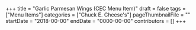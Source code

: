 +++
title = "Garlic Parmesan Wings (CEC Menu Item)"
draft = false
tags = ["Menu Items"]
categories = ["Chuck E. Cheese's"]
pageThumbnailFile = ""
startDate = "2018-00-00"
endDate = "0000-00-00"
contributors = []
+++
